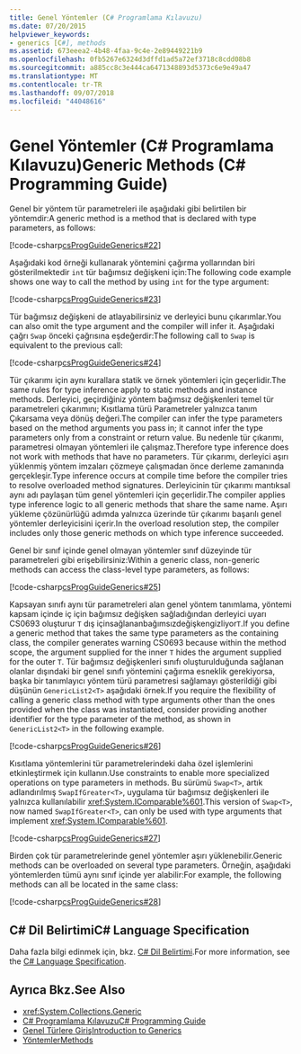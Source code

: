 ```yaml
---
title: Genel Yöntemler (C# Programlama Kılavuzu)
ms.date: 07/20/2015
helpviewer_keywords:
- generics [C#], methods
ms.assetid: 673eeea2-4b48-4faa-9c4e-2e89449221b9
ms.openlocfilehash: 0fb5267e6324d3dffd1ad5a72ef3718c8cdd08b8
ms.sourcegitcommit: a885cc8c3e444ca6471348893d5373c6e9e49a47
ms.translationtype: MT
ms.contentlocale: tr-TR
ms.lasthandoff: 09/07/2018
ms.locfileid: "44048616"
---
```

# <a name="generic-methods-c-programming-guide"></a><span data-ttu-id="0711f-102">Genel Yöntemler (C# Programlama Kılavuzu)</span><span class="sxs-lookup"><span data-stu-id="0711f-102">Generic Methods (C# Programming Guide)</span></span>
<span data-ttu-id="0711f-103">Genel bir yöntem tür parametreleri ile aşağıdaki gibi belirtilen bir yöntemdir:</span><span class="sxs-lookup"><span data-stu-id="0711f-103">A generic method is a method that is declared with type parameters, as follows:</span></span>  
  
 [!code-csharp[csProgGuideGenerics#22](../../../csharp/programming-guide/generics/codesnippet/CSharp/generic-methods_1.cs)]  
  
 <span data-ttu-id="0711f-104">Aşağıdaki kod örneği kullanarak yöntemini çağırma yollarından biri gösterilmektedir `int` tür bağımsız değişkeni için:</span><span class="sxs-lookup"><span data-stu-id="0711f-104">The following code example shows one way to call the method by using `int` for the type argument:</span></span>  
  
 [!code-csharp[csProgGuideGenerics#23](../../../csharp/programming-guide/generics/codesnippet/CSharp/generic-methods_2.cs)]  
  
 <span data-ttu-id="0711f-105">Tür bağımsız değişkeni de atlayabilirsiniz ve derleyici bunu çıkarımlar.</span><span class="sxs-lookup"><span data-stu-id="0711f-105">You can also omit the type argument and the compiler will infer it.</span></span> <span data-ttu-id="0711f-106">Aşağıdaki çağrı `Swap` önceki çağrısına eşdeğerdir:</span><span class="sxs-lookup"><span data-stu-id="0711f-106">The following call to `Swap` is equivalent to the previous call:</span></span>  
  
 [!code-csharp[csProgGuideGenerics#24](../../../csharp/programming-guide/generics/codesnippet/CSharp/generic-methods_3.cs)]  
  
 <span data-ttu-id="0711f-107">Tür çıkarımı için aynı kurallara statik ve örnek yöntemleri için geçerlidir.</span><span class="sxs-lookup"><span data-stu-id="0711f-107">The same rules for type inference apply to static methods and instance methods.</span></span> <span data-ttu-id="0711f-108">Derleyici, geçirdiğiniz yöntem bağımsız değişkenleri temel tür parametreleri çıkarımını; Kısıtlama türü Parametreler yalnızca tanım Çıkarsama veya dönüş değeri.</span><span class="sxs-lookup"><span data-stu-id="0711f-108">The compiler can infer the type parameters based on the method arguments you pass in; it cannot infer the type parameters only from a constraint or return value.</span></span> <span data-ttu-id="0711f-109">Bu nedenle tür çıkarımı, parametresi olmayan yöntemleri ile çalışmaz.</span><span class="sxs-lookup"><span data-stu-id="0711f-109">Therefore type inference does not work with methods that have no parameters.</span></span> <span data-ttu-id="0711f-110">Tür çıkarımı, derleyici aşırı yüklenmiş yöntem imzaları çözmeye çalışmadan önce derleme zamanında gerçekleşir.</span><span class="sxs-lookup"><span data-stu-id="0711f-110">Type inference occurs at compile time before the compiler tries to resolve overloaded method signatures.</span></span> <span data-ttu-id="0711f-111">Derleyicinin tür çıkarımı mantıksal aynı adı paylaşan tüm genel yöntemleri için geçerlidir.</span><span class="sxs-lookup"><span data-stu-id="0711f-111">The compiler applies type inference logic to all generic methods that share the same name.</span></span> <span data-ttu-id="0711f-112">Aşırı yükleme çözünürlüğü adımda yalnızca üzerinde tür çıkarımı başarılı genel yöntemler derleyicisini içerir.</span><span class="sxs-lookup"><span data-stu-id="0711f-112">In the overload resolution step, the compiler includes only those generic methods on which type inference succeeded.</span></span>  
  
 <span data-ttu-id="0711f-113">Genel bir sınıf içinde genel olmayan yöntemler sınıf düzeyinde tür parametreleri gibi erişebilirsiniz:</span><span class="sxs-lookup"><span data-stu-id="0711f-113">Within a generic class, non-generic methods can access the class-level type parameters, as follows:</span></span>  
  
 [!code-csharp[csProgGuideGenerics#25](../../../csharp/programming-guide/generics/codesnippet/CSharp/generic-methods_4.cs)]  
  
 <span data-ttu-id="0711f-114">Kapsayan sınıfı aynı tür parametreleri alan genel yöntem tanımlama, yöntemi kapsam içinde iç için bağımsız değişken sağladığından derleyici uyarı CS0693 oluşturur `T` dış içinsağlananbağımsızdeğişkengizliyor`T`.</span><span class="sxs-lookup"><span data-stu-id="0711f-114">If you define a generic method that takes the same type parameters as the containing class, the compiler generates warning CS0693 because within the method scope, the argument supplied for the inner `T` hides the argument supplied for the outer `T`.</span></span> <span data-ttu-id="0711f-115">Tür bağımsız değişkenleri sınıfı oluşturulduğunda sağlanan olanlar dışındaki bir genel sınıfı yöntemini çağırma esneklik gerekiyorsa, başka bir tanımlayıcı yöntem türü parametresi sağlamayı gösterildiği gibi düşünün `GenericList2<T>` aşağıdaki örnek.</span><span class="sxs-lookup"><span data-stu-id="0711f-115">If you require the flexibility of calling a generic class method with type arguments other than the ones provided when the class was instantiated, consider providing another identifier for the type parameter of the method, as shown in `GenericList2<T>` in the following example.</span></span>  
  
 [!code-csharp[csProgGuideGenerics#26](../../../csharp/programming-guide/generics/codesnippet/CSharp/generic-methods_5.cs)]  
  
 <span data-ttu-id="0711f-116">Kısıtlama yöntemlerini tür parametrelerindeki daha özel işlemlerini etkinleştirmek için kullanın.</span><span class="sxs-lookup"><span data-stu-id="0711f-116">Use constraints to enable more specialized operations on type parameters in methods.</span></span> <span data-ttu-id="0711f-117">Bu sürümü `Swap<T>`, artık adlandırılmış `SwapIfGreater<T>`, uygulama tür bağımsız değişkenleri ile yalnızca kullanılabilir <xref:System.IComparable%601>.</span><span class="sxs-lookup"><span data-stu-id="0711f-117">This version of `Swap<T>`, now named `SwapIfGreater<T>`, can only be used with type arguments that implement <xref:System.IComparable%601>.</span></span>  
  
 [!code-csharp[csProgGuideGenerics#27](../../../csharp/programming-guide/generics/codesnippet/CSharp/generic-methods_6.cs)]  
  
 <span data-ttu-id="0711f-118">Birden çok tür parametrelerinde genel yöntemler aşırı yüklenebilir.</span><span class="sxs-lookup"><span data-stu-id="0711f-118">Generic methods can be overloaded on several type parameters.</span></span> <span data-ttu-id="0711f-119">Örneğin, aşağıdaki yöntemlerden tümü aynı sınıf içinde yer alabilir:</span><span class="sxs-lookup"><span data-stu-id="0711f-119">For example, the following methods can all be located in the same class:</span></span>  
  
 [!code-csharp[csProgGuideGenerics#28](../../../csharp/programming-guide/generics/codesnippet/CSharp/generic-methods_7.cs)]  
  
## <a name="c-language-specification"></a><span data-ttu-id="0711f-120">C# Dil Belirtimi</span><span class="sxs-lookup"><span data-stu-id="0711f-120">C# Language Specification</span></span>  
 <span data-ttu-id="0711f-121">Daha fazla bilgi edinmek için, bkz. [C# Dil Belirtimi](../../../csharp/language-reference/language-specification/index.md).</span><span class="sxs-lookup"><span data-stu-id="0711f-121">For more information, see the [C# Language Specification](../../../csharp/language-reference/language-specification/index.md).</span></span>  
  
## <a name="see-also"></a><span data-ttu-id="0711f-122">Ayrıca Bkz.</span><span class="sxs-lookup"><span data-stu-id="0711f-122">See Also</span></span>

- <xref:System.Collections.Generic>  
- [<span data-ttu-id="0711f-123">C# Programlama Kılavuzu</span><span class="sxs-lookup"><span data-stu-id="0711f-123">C# Programming Guide</span></span>](../../../csharp/programming-guide/index.md)  
- [<span data-ttu-id="0711f-124">Genel Türlere Giriş</span><span class="sxs-lookup"><span data-stu-id="0711f-124">Introduction to Generics</span></span>](../../../csharp/programming-guide/generics/introduction-to-generics.md)  
- [<span data-ttu-id="0711f-125">Yöntemler</span><span class="sxs-lookup"><span data-stu-id="0711f-125">Methods</span></span>](../../../csharp/programming-guide/classes-and-structs/methods.md)

